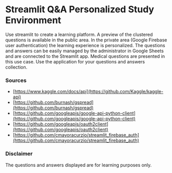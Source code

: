 # Streamlit Q&A Personalized Study Environment
Use streamlit to create a learning platform. A preview of the clustered questions is available in the public area. In the private area (Google Firebase user authentication) the learning experience is personalized. The questions and answers can be easily managed by the administrator in Google Sheets and are connected to the Streamlit app. Medical questions are presented in this use case. Use the application for your questions and answers collection.

### Sources
* [https://www.kaggle.com/docs/api](https://github.com/Kaggle/kaggle-api)
* [https://github.com/burnash/gspread](https://github.com/burnash/gspread)
* [https://github.com/googleapis/google-api-python-client](https://github.com/googleapis/google-api-python-client)
* [https://github.com/googleapis/oauth2client](https://github.com/googleapis/oauth2client)
* [https://github.com/cmayoracurzio/streamlit_firebase_auth](https://github.com/cmayoracurzio/streamlit_firebase_auth)

### Disclaimer
The questions and answers displayed are for learning purposes only.
